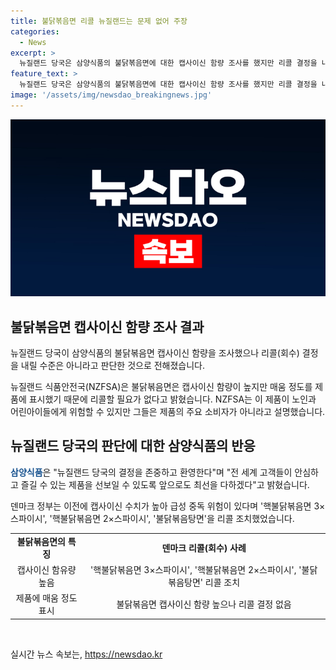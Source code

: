 ```yaml
---
title: 불닭볶음면 리콜 뉴질랜드는 문제 없어 주장
categories:
  - News
excerpt: >
  뉴질랜드 당국은 삼양식품의 불닭볶음면에 대한 캡사이신 함량 조사를 했지만 리콜 결정을 내릴 수준은 아니라고 밝혔습니다. 삼양식품은 식품안전국이 매운 정도를 제품에 표시했기 때문에 리콜할 필요가 없다고 전했으며, 노인과 어린이들에게 위험할 수 있지만 그들은 제품의 주요 소비자가 아니라고 설명했습니다. 덴마크는 불닭볶음면 리콜을 결정했지만, 삼양식품은 뉴질랜드 당국의 결정을 존중하고 환영한다고 밝혔습니다. SBS Biz는 여러분의 제보를 기다리고 있습니다. (150자)
feature_text: >
  뉴질랜드 당국은 삼양식품의 불닭볶음면에 대한 캡사이신 함량 조사를 했지만 리콜 결정을 내릴 수준은 아니라고 밝혔습니다. 삼양식품은 식품안전국이 매운 정도를 제품에 표시했기 때문에 리콜할 필요가 없다고 전했으며, 노인과 어린이들에게 위험할 수 있지만 그들은 제품의 주요 소비자가 아니라고 설명했습니다. 덴마크는 불닭볶음면 리콜을 결정했지만, 삼양식품은 뉴질랜드 당국의 결정을 존중하고 환영한다고 밝혔습니다. SBS Biz는 여러분의 제보를 기다리고 있습니다. (150자)
image: '/assets/img/newsdao_breakingnews.jpg'
---
```


<p><img src="/assets/img/newsdao_breakingnews.jpg" alt="pcversion 속보" /></p>

<h2 data-ke-size="size26">불닭볶음면 캡사이신 함량 조사 결과</h2>

<p data-ke-size="size16">뉴질랜드 당국이 삼양식품의 불닭볶음면 캡사이신 함량을 조사했으나 리콜(회수) 결정을 내릴 수준은 아니라고 판단한 것으로 전해졌습니다.</p>

<p data-ke-size="size16">뉴질랜드 식품안전국(NZFSA)은 불닭볶음면은 캡사이신 함량이 높지만 매움 정도를 제품에 표시했기 때문에 리콜할 필요가 없다고 밝혔습니다. NZFSA는 이 제품이 노인과 어린아이들에게 위험할 수 있지만 그들은 제품의 주요 소비자가 아니라고 설명했습니다.</p>

<h2 data-ke-size="size26">뉴질랜드 당국의 판단에 대한 삼양식품의 반응</h2>

<p data-ke-size="size16"><b><span style="color: #1a5490;">삼양식품</span></b>은 "뉴질랜드 당국의 결정을 존중하고 환영한다"며 "전 세계 고객들이 안심하고 즐길 수 있는 제품을 선보일 수 있도록 앞으로도 최선을 다하겠다"고 밝혔습니다.</p>

<p data-ke-size="size16">덴마크 정부는 이전에 캡사이신 수치가 높아 급성 중독 위험이 있다며 '핵불닭볶음면 3×스파이시', '핵불닭볶음면 2×스파이시', '불닭볶음탕면'을 리콜 조치했었습니다.</p>

<table>
  <tr>
    <td style="text-align: center; height: 17px;"><b>불닭볶음면의 특징</b></td>
    <td style="text-align: center; height: 17px;"><b>덴마크 리콜(회수) 사례</b></td>
  </tr>
  <tr>
    <td style="text-align: center;">캡사이신 함유량 높음</td>
    <td style="text-align: center;">'핵불닭볶음면 3×스파이시', '핵불닭볶음면 2×스파이시', '불닭볶음탕면' 리콜 조치</td>
  </tr>
  <tr>
    <td style="text-align: center;">제품에 매움 정도 표시</td>
    <td style="text-align: center;">불닭볶음면 캡사이신 함량 높으나 리콜 결정 없음</td>
  </tr>
</table>

<p data-ke-size="size16">&nbsp;</p>
실시간 뉴스 속보는, <a href="https://newsdao.kr" rel="dofollow">https://newsdao.kr</a>


